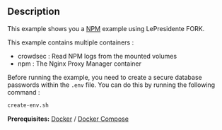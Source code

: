## Description

This example shows you a [NPM](https://nginxproxymanager.com/) example using LePresidente FORK.

This example contains multiple containers :
* crowdsec : Read NPM logs from the mounted volumes
* npm : The Nginx Proxy Manager container

Before running the example, you need to create a secure database passwords within the `.env` file. You can do this by running the following command :

```bash
create-env.sh
```

**Prerequisites:** [Docker](https://docs.docker.com/engine/install/) / [Docker Compose](https://docs.docker.com/compose/install/)
